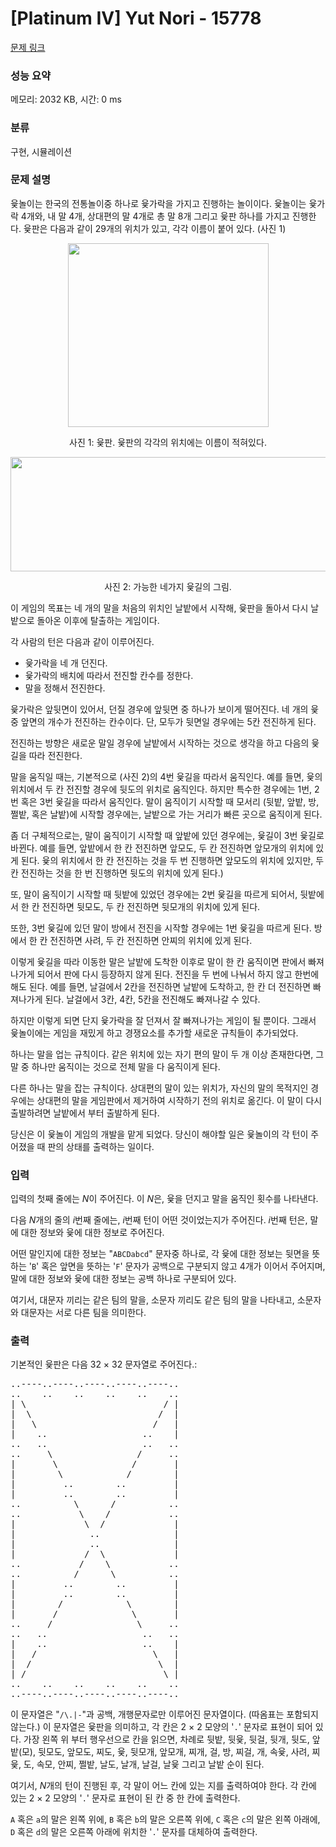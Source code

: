 # [Platinum IV] Yut Nori - 15778 

[문제 링크](https://www.acmicpc.net/problem/15778) 

### 성능 요약

메모리: 2032 KB, 시간: 0 ms

### 분류

구현, 시뮬레이션

### 문제 설명

<p>윷놀이는 한국의 전통놀이중 하나로 윷가락을 가지고 진행하는 놀이이다. 윷놀이는 윷가락 4개와, 내 말 4개, 상대편의 말 4개로 총 말 8개 그리고 윷판 하나를 가지고 진행한다. 윷판은 다음과 같이 29개의 위치가 있고, 각각 이름이 붙어 있다. (사진 1)</p>

<p style="text-align: center;"><img alt="" src="https://onlinejudgeimages.s3-ap-northeast-1.amazonaws.com/problem/15778/yut.jpg" style="width: 321px; height: 294px;"></p>

<p style="text-align: center;">사진 1: 윷판. 윷판의 각각의 위치에는 이름이 적혀있다.</p>

<p style="text-align: center;"><img alt="" src="https://onlinejudgeimages.s3-ap-northeast-1.amazonaws.com/problem/15778/yut2.jpg" style="width: 612px; height: 183px;"></p>

<p style="text-align: center;">사진 2: 가능한 네가지 윷길의 그림.</p>

<p>이 게임의 목표는 네 개의 말을 처음의 위치인 날밭에서 시작해, 윷판을 돌아서 다시 날밭으로 돌아온 이후에 탈출하는 게임이다.</p>

<p>각 사람의 턴은 다음과 같이 이루어진다.</p>

<ul>
	<li>윷가락을 네 개 던진다.</li>
	<li>윷가락의 배치에 따라서 전진할 칸수를 정한다.</li>
	<li>말을 정해서 전진한다.</li>
</ul>

<p>윷가락은 앞뒷면이 있어서, 던질 경우에 앞뒷면 중 하나가 보이게 떨어진다. 네 개의 윷 중 앞면의 개수가 전진하는 칸수이다. 단, 모두가 뒷면일 경우에는 5칸 전진하게 된다.  </p>

<p>전진하는 방향은 새로운 말일 경우에 날밭에서 시작하는 것으로 생각을 하고 다음의 윷길을 따라 전진한다.</p>

<p>말을 움직일 때는, 기본적으로 (사진 2)의 4번 윷길을 따라서 움직인다. 예를 들면, 윷의 위치에서 두 칸 전진할 경우에 뒷도의 위치로 움직인다. 하지만 특수한 경우에는 1번, 2번 혹은 3번 윷길을 따라서 움직인다. 말이 움직이기 시작할 때 모서리 (뒷밭, 앞밭, 방, 쩔밭, 혹은 날밭)에 시작할 경우에는, 날밭으로 가는 거리가 빠른 곳으로 움직이게 된다.</p>

<p>좀 더 구체적으로는, 말이 움직이기 시작할 때 앞밭에 있던 경우에는, 윷길이 3번 윷길로 바뀐다. 예를 들면, 앞밭에서 한 칸 전진하면 앞모도, 두 칸 전진하면 앞모개의 위치에 있게 된다. 윷의 위치에서 한 칸 전진하는 것을 두 번 진행하면 앞모도의 위치에 있지만, 두 칸 전진하는 것을 한 번 진행하면 뒷도의 위치에 있게 된다.)</p>

<p>또, 말이 움직이기 시작할 때 뒷밭에 있었던 경우에는 2번 윷길을 따르게 되어서, 뒷밭에서 한 칸 전진하면 뒷모도, 두 칸 전진하면 뒷모개의 위치에 있게 된다.</p>

<p>또한, 3번 윷길에 있던 말이 방에서 전진을 시작할 경우에는 1번 윷길을 따르게 된다. 방에서 한 칸 전진하면 사려, 두 칸 전진하면 안찌의 위치에 있게 된다.</p>

<p>이렇게 윷길을 따라 이동한 말은 날밭에 도착한 이후로 말이 한 칸 움직이면 판에서 빠져나가게 되어서 판에 다시 등장하지 않게 된다. 전진을 두 번에 나눠서 하지 않고 한번에 해도 된다. 예를 들면, 날걸에서 2칸을 전진하면 날밭에 도착하고, 한 칸 더 전진하면 빠져나가게 된다. 날걸에서 3칸, 4칸, 5칸을 전진해도 빠져나갈 수 있다.</p>

<p>하지만 이렇게 되면 단지 윷가락을 잘 던져서 잘 빠져나가는 게임이 될 뿐이다. 그래서 윷놀이에는 게임을 재밌게 하고 경쟁요소를 추가할 새로운 규칙들이 추가되었다.</p>

<p>하나는 말을 업는 규칙이다. 같은 위치에 있는 자기 편의 말이 두 개 이상 존재한다면, 그 말 중 하나만 움직이는 것으로 전체 말을 다 움직이게 된다.</p>

<p>다른 하나는 말을 잡는 규칙이다. 상대편의 말이 있는 위치가, 자신의 말의 목적지인 경우에는 상대편의 말을 게임판에서 제거하여 시작하기 전의 위치로 옮긴다. 이 말이 다시 출발하려면 날밭에서 부터 출발하게 된다.</p>

<p>당신은 이 윷놀이 게임의 개발을 맡게 되었다. 당신이 해야할 일은 윷놀이의 각 턴이 주어졌을 때 판의 상태를 출력하는 일이다.</p>

### 입력 

 <p>입력의 첫째 줄에는 <em>N</em>이 주어진다. 이 <em>N</em>은, 윷을 던지고 말을 움직인 횟수를 나타낸다. </p>

<p>다음 <em>N</em>개의 줄의 <em>i</em>번째 줄에는, <em>i</em>번째 턴이 어떤 것이었는지가 주어진다. <em>i</em>번째 턴은, 말에 대한 정보와 윷에 대한 정보로 주어진다.</p>

<p>어떤 말인지에 대한 정보는 "<code>ABCDabcd</code>" 문자중 하나로, 각 윷에 대한 정보는 뒷면을 뜻하는 '<code>B</code>' 혹은 앞면을 뜻하는 '<code>F</code>' 문자가 공백으로 구분되지 않고 4개가 이어서 주어지며, 말에 대한 정보와 윷에 대한 정보는 공백 하나로 구분되어 있다.</p>

<p>여기서, 대문자 끼리는 같은 팀의 말을, 소문자 끼리도 같은 팀의 말을 나타내고, 소문자와 대문자는 서로 다른 팀을 의미한다.</p>

### 출력 

 <p>기본적인 윷판은 다음 32 × 32 문자열로 주어진다.: </p>

<pre>..----..----..----..----..----..
..    ..    ..    ..    ..    ..
| \                          / |
|  \                        /  |
|   \                      /   |
|    ..                  ..    |
..   ..                  ..   ..
..     \                /     ..
|       \              /       |
|        \            /        |
|         ..        ..         |
|         ..        ..         |
..          \      /          ..
..           \    /           ..
|             \  /             |
|              ..              |
|              ..              |
|             /  \             |
..           /    \           ..
..          /      \          ..
|         ..        ..         |
|         ..        ..         |
|        /            \        |
|       /              \       |
..     /                \     ..
..   ..                  ..   ..
|    ..                  ..    |
|   /                      \   |
|  /                        \  |
| /                          \ |
..    ..    ..    ..    ..    ..
..----..----..----..----..----..
</pre>

<p>이 문자열은 "<code>/\.|-</code>"과 공백, 개행문자로만 이루어진 문자열이다. (따옴표는 포함되지 않는다.) 이 문자열은 윷판을 의미하고, 각 칸은 2 × 2 모양의 '<code>.</code>' 문자로 표현이 되어 있다. 가장 왼쪽 위 부터 행우선으로 칸을 읽으면, 차례로 뒷밭, 뒷윷, 뒷걸, 뒷개, 뒷도, 앞밭(모), 뒷모도, 앞모도, 찌도, 윷, 뒷모개, 앞모개, 찌개, 걸, 방, 찌걸, 개, 속윷, 사려, 찌윷, 도, 속모, 안찌, 쩔밭, 날도, 날개, 날걸, 날윷 그리고 날밭 순이 된다.</p>

<p>여기서, <em>N</em>개의 턴이 진행된 후, 각 말이 어느 칸에 있는 지를 출력하여야 한다. 각 칸에 있는 2 × 2 모양의 '<code>.</code>' 문자로 표현이 된 칸 중 한 칸에 출력한다.</p>

<p><code>A</code> 혹은 <code>a</code>의 말은 왼쪽 위에, <code>B</code> 혹은 <code>b</code>의 말은 오른쪽 위에, <code>C</code> 혹은 <code>c</code>의 말은 왼쪽 아래에, <code>D</code> 혹은 <code>d</code>의 말은 오른쪽 아래에 위치한 '<code>.</code>' 문자를 대체하여 출력한다.</p>

